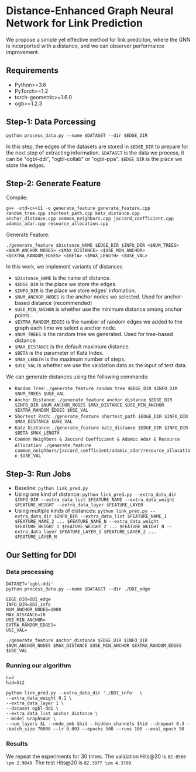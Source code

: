 #  Distance-Enhanced Graph Neural Network for Link Prediction

We propose a simple yet effective method for link predciton, where the GNN is incorported with a distance, and we can observer performance improvement.

## Requirements

- Python>=3.6
- PyTorch>=1.2
- torch-geometric>=1.6.0
- ogb>=1.2.3

## Step-1: Data Porcessing

    python process_data.py --name $DATASET --dir $EDGE_DIR
    
In this step, the edges of the datasets are stored in `$EDGE_DIR` to prepare for the next step of extracting information. 
`$DATASET` is the data we process, it can be "ogbl-ddi", "ogbl-collab" or "ogbl-ppa". 
`$EDGE_DIR` is the place we store the edges.

## Step-2: Generate Feature

Compile:

    g++ -std=c++11 -o generate_feature generate_feature.cpp random_tree.cpp shortest_path.cpp katz_distance.cpp anchor_distance.cpp common_neighbors.cpp jaccard_coefficient.cpp adamic_adar.cpp resource_allocation.cpp
    
Generate Feature:

    ./generate_feature $Distance_NAME $EDGE_DIR $INFO_DIR <$NUM_TREES> <$NUM_ANCHOR_NODES> <$MAX_DISTANCE> <$USE_MIN_ANCHOR> <$EXTRA_RANDOM_EDGES> <$BETA> <$MAX_LENGTH> <$USE_VAL>

In this work, we implement variants of distances

- `$Distance_NAME` is the name of distance. 
- `$EDGE_DIR` is the place we store the edges. 
- `$INFO_DIR` is the place we store edges' infomation. 
- `$NUM_ANCHOR_NODES` is the anchor nodes we selected. Used for anchor-based distance (recommended)
- `$USE_MIN_ANCHOR` is whether use the minimum distance among anchor points.
- `$EXTRA_RANDOM_EDGES` is the number of random edges we added to the graph each time we select a anchor node.
- `$NUM_TREES` is the random tree we generated. Used for tree-based distance.
- `$MAX_DISTANCE` is the default maximum distance. 
- `$BETA` is the parameter of Katz Index. 
- `$MAX_LENGTH` is the maximum number of steps. 
- `$USE_VAL` is whether we use the validation data as the input of test data.

We can generate distances using the following commands:
- `Random Tree`: `./generate_feature random_tree $EDGE_DIR $INFO_DIR $NUM_TREES $USE_VAL`
- `Anchor Distance`: `./generate_feature anchor_distance $EDGE_DIR $INFO_DIR $NUM_ANCHOR_NODES $MAX_DISTANCE $USE_MIN_ANCHOR $EXTRA_RANDOM_EDGES $USE_VAL`
- `Shortest Path`: `./generate_feature shortest_path $EDGE_DIR $INFO_DIR $MAX_DISTANCE $USE_VAL`
- `Katz Distance`: `./generate_feature katz_distance $EDGE_DIR $INFO_DIR $BETA $MAX_LENGTH`
- `Common Neighbors & Jaccard Coefficient & Adamic Adar & Resource Allocation`: `./generate_feature common_neighbors/jaccard_coefficient/adamic_adar/resource_allocation $USE_VAL`

## Step-3: Run Jobs

- Baseline: `python link_pred.py`
- Using one kind of distance: `python link_pred.py --extra_data_dir $INFO_DIR --extra_data_list $FEATURE_NAME --extra_data_weight $FEATURE_WEIGHT --extra_data_layer $FEATURE_LAYER`
- Using multiple kinds of distances: `python link_pred.py --extra_data_dir $INFO_DIR --extra_data_list $FEATURE_NAME_1 $FEATURE_NAME_2 ... $FEATURE_NAME_N --extra_data_weight $FEATURE_WEIGHT_1 $FEATURE_WEIGHT_2 ... $FEATURE_WEIGHT_N --extra_data_layer $FEATURE_LAYER_1 $FEATURE_LAYER_2 ... $FEATURE_LAYER_N`

    
## Our Setting for DDI

### Data processing
```
DATASET='ogbl-ddi'
python process_data.py --name $DATASET --dir ./DDI_edge

EDGE_DIR=DDI_edge
INFO_DIR=DDI_info
NUM_ANCHOR_NODES=1000
MAX_DISTANCE=10
USE_MIN_ANCHOR=
EXTRA_RANDOM_EDGES=
USE_VAL=

./generate_feature anchor_distance $EDGE_DIR $INFO_DIR $NUM_ANCHOR_NODES $MAX_DISTANCE $USE_MIN_ANCHOR $EXTRA_RANDOM_EDGES $USE_VAL
```

### Running our algorithm
```
L=2
hid=512

python link_pred.py --extra_data_dir './DDI_info'  \
--extra_data_weight 0.1 \
--extra_data_layer 1 \
--dataset ogbl-ddi \
--extra_data_list anchor_distance \
--model GraphSAGE \
--num_layers $L --node_emb $hid --hidden_channels $hid --dropout 0.3 --batch_size 70000 --lr 0.003 --epochs 500 --runs 100 --eval_epoch 50
```

### Results
We repeat the experiments for 30 times. The validation Hits@20 is `82.0566 \pm 2.9849`. The test Hits@20 is `82.3877 \pm 4.3709`.
